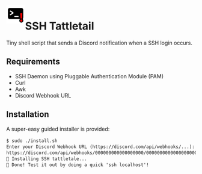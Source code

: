 <img src="tattletail.png" align="left" width="50px" height="50px">

# SSH Tattletail

Tiny shell script that sends a Discord notification when a SSH login occurs.

## Requirements

- SSH Daemon using Pluggable Authentication Module (PAM)
- Curl
- Awk
- Discord Webhook URL

## Installation

A super-easy guided installer is provided:

```
$ sudo ./install.sh
Enter your Discord Webhook URL (https://discord.com/api/webhooks/...):
https://discord.com/api/webhooks/000000000000000000/000000000000000000000000000000000000000000000000000000000000000000-
🍉 Installing SSH tattletale...
🎉 Done! Test it out by doing a quick 'ssh localhost'!
```

